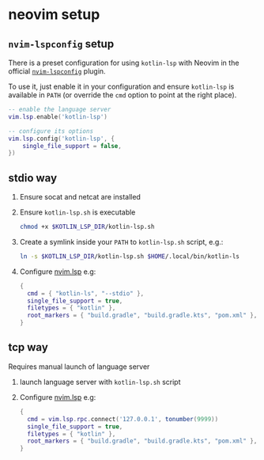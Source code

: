 # neovim setup

## `nvim-lspconfig` setup

There is a preset configuration for using `kotlin-lsp` with Neovim in the
official [`nvim-lspconfig`](https://github.com/neovim/nvim-lspconfig) plugin.

To use it, just enable it in your configuration and ensure `kotlin-lsp` is
available in `PATH` (or override the `cmd` option to point at the right place).

```lua
-- enable the language server
vim.lsp.enable('kotlin-lsp')

-- configure its options
vim.lsp.config('kotlin-lsp', {
    single_file_support = false,
})
```

## stdio way

1. Ensure socat and netcat are installed

2. Ensure `kotlin-lsp.sh` is executable
   
    ```sh
    chmod +x $KOTLIN_LSP_DIR/kotlin-lsp.sh
    ```

3. Create a symlink inside your `PATH` to `kotlin-lsp.sh` script, e.g.:

    ```sh
    ln -s $KOTLIN_LSP_DIR/kotlin-lsp.sh $HOME/.local/bin/kotlin-ls
    ```

4. Configure [nvim.lsp](https://neovim.io/doc/user/lsp.html) e.g:
    ```lua
    {
      cmd = { "kotlin-ls", "--stdio" },
      single_file_support = true,
      filetypes = { "kotlin" },
      root_markers = { "build.gradle", "build.gradle.kts", "pom.xml" },
    }
    ```

## tcp way

Requires manual launch of language server

1. launch language server with `kotlin-lsp.sh` script

2. Configure [nvim.lsp](https://neovim.io/doc/user/lsp.html) e.g:
    ```lua
    {
      cmd = vim.lsp.rpc.connect('127.0.0.1', tonumber(9999))
      single_file_support = true,
      filetypes = { "kotlin" },
      root_markers = { "build.gradle", "build.gradle.kts", "pom.xml" },
    }
    ```
   
